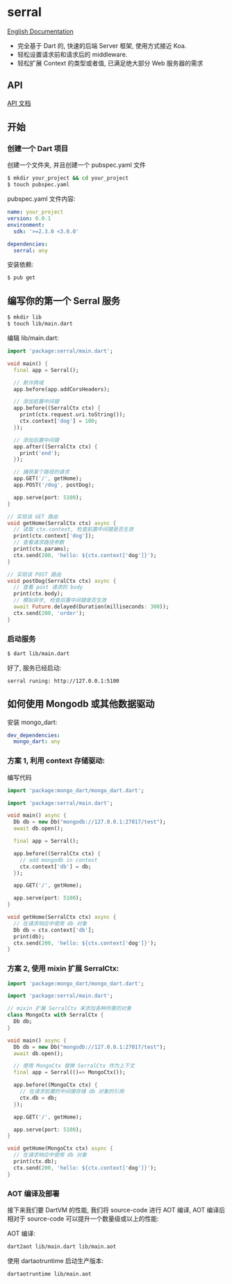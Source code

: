 # serral

[English Documentation](./README.md)

- 完全基于 Dart 的, 快速的后端 Server 框架, 使用方式接近 Koa.
- 轻松设置请求前和请求后的 middleware.
- 轻松扩展 Context 的类型或者值, 已满足绝大部分 Web 服务器的需求

## API

[API 文档](https://pub.dev/documentation/serral/latest/serral/serral-library.html)

## 开始

### 创建一个 Dart 项目

创建一个文件夹, 并且创建一个 pubspec.yaml 文件

```sh
$ mkdir your_project && cd your_project
$ touch pubspec.yaml
```

pubspec.yaml 文件内容:

```yaml
name: your_project
version: 0.0.1
environment:
  sdk: '>=2.3.0 <3.0.0'

dependencies:
  serral: any
```

安装依赖:

```
$ pub get
```

## 编写你的第一个 Serral 服务

```sh
$ mkdir lib
$ touch lib/main.dart
```

编辑 lib/main.dart:

```dart
import 'package:serral/main.dart';

void main() {
  final app = Serral();

  // 默许跨域
  app.before(app.addCorsHeaders);

  // 添加前置中间键
  app.before((SerralCtx ctx) {
    print(ctx.request.uri.toString());
    ctx.context['dog'] = 100;
  });

  // 添加后置中间键
  app.after((SerralCtx ctx) {
    print('end');
  });

  // 捕获某个路径的请求
  app.GET('/', getHome);
  app.POST('/dog', postDog);

  app.serve(port: 5100);
}

// 实现该 GET 路由
void getHome(SerralCtx ctx) async {
  // 读取 ctx.context, 检查前置中间键是否生效
  print(ctx.context['dog']);
  // 查看请求路径参数
  print(ctx.params);
  ctx.send(200, 'hello: ${ctx.context['dog']}');
}

// 实现该 POST 路由
void postDog(SerralCtx ctx) async {
  // 查看 post 请求的 body
  print(ctx.body);
  // 模拟异步, 检查后置中间键是否生效
  await Future.delayed(Duration(milliseconds: 300));
  ctx.send(200, 'order');
}
```

### 启动服务

```sh
$ dart lib/main.dart
```

好了, 服务已经启动:

```
serral runing: http://127.0.0.1:5100
```

## 如何使用 Mongodb 或其他数据驱动

安装 mongo_dart:

```yaml
dev_dependencies:
  mongo_dart: any
```

### 方案 1, 利用 context 存储驱动:

编写代码

```dart
import 'package:mongo_dart/mongo_dart.dart';

import 'package:serral/main.dart';

void main() async {
  Db db = new Db("mongodb://127.0.0.1:27017/test");
  await db.open();

  final app = Serral();

  app.before((SerralCtx ctx) {
    // add mongodb in context
    ctx.context['db'] = db;
  });

  app.GET('/', getHome);

  app.serve(port: 5100);
}

void getHome(SerralCtx ctx) async {
  // 在请求响应中使用 db 对象
  Db db = ctx.context['db'];
  print(db);
  ctx.send(200, 'hello: ${ctx.context['dog']}');
}
```

### 方案 2, 使用 mixin 扩展 SerralCtx:

```dart
import 'package:mongo_dart/mongo_dart.dart';

import 'package:serral/main.dart';

// mixin 扩展 SerralCtx 来添加各种所需的对象
class MongoCtx with SerralCtx {
  Db db;
}

void main() async {
  Db db = new Db("mongodb://127.0.0.1:27017/test");
  await db.open();

  // 使用 MongoCtx 替换 SerralCtx 作为上下文
  final app = Serral(()=> MongoCtx());

  app.before((MongoCtx ctx) {
    // 在请求前置的中间键存储 db 对象的引用
    ctx.db = db;
  });

  app.GET('/', getHome);

  app.serve(port: 5100);
}

void getHome(MongoCtx ctx) async {
  // 在请求响应中使用 db 对象
  print(ctx.db);
  ctx.send(200, 'hello: ${ctx.context['dog']}');
}
```

### AOT 编译及部署

接下来我们要 DartVM 的性能, 我们将 source-code 进行 AOT 编译, AOT 编译后相对于 source-code 可以提升一个数量级或以上的性能:

AOT 编译:

```sh
dart2aot lib/main.dart lib/main.aot
```

使用 dartaotruntime 启动生产版本:

```sh
dartaotruntime lib/main.aot
```
